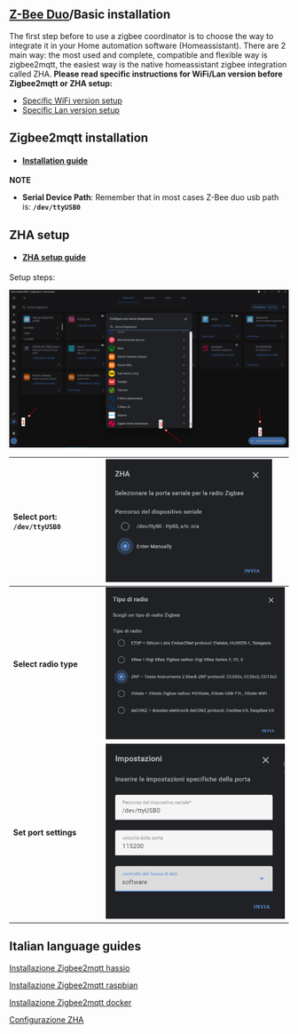 
## [Z-Bee Duo](https://gio-dot.github.io/Z-Bee-Duo/)/Basic installation

The first step before to use a zigbee coordinator is to choose the way to integrate it in your Home automation software (Homeassistant). There are 2 main way: the most used and complete, compatible and flexible way is zigbee2mqtt, the easiest way is the native homeassistant zigbee integration called ZHA.
**Please read specific instructions for WiFi/Lan version before Zigbee2mqtt or ZHA setup:**
- [Specific WiFi version setup](https://gio-dot.github.io/Z-Bee-Duo/wifi-coordinator)
- [Specific Lan version setup](https://gio-dot.github.io/Z-Bee-Duo/lan-coordinator)

## Zigbee2mqtt installation

- #### [Installation guide](https://www.zigbee2mqtt.io/getting_started/running_zigbee2mqtt.html)

**NOTE**
- **Serial Device Path**: Remember that in most cases Z-Bee duo usb path is: **```/dev/ttyUSB0```**

## ZHA setup

- #### [ZHA setup guide](https://www.home-assistant.io/integrations/zha/#configuration---gui)

Setup steps:

<img src="https://github.com/Gio-dot/Z-Bee-Duo/blob/gh-pages/images/24-01-2022%2018_48_50-Greenshot.png?raw=true" width="900">



| Select port: **```/dev/ttyUSB0```** |  <img src="https://github.com/Gio-dot/Z-Bee-Duo/blob/gh-pages/images/24-01-2022%2018_49_18-Home%20Assistant%20DS220%20-%20Configurazioni%20-%20Home%20Assistant.png?raw=true" width="300"> |
| :-------------------------- | :-------------------------- |
| **Select radio type** | <img src="https://github.com/Gio-dot/Z-Bee-Duo/blob/gh-pages/images/24-01-2022%2018_49_41-Home%20Assistant%20DS220%20-%20Configurazioni%20-%20Home%20Assistant.png?raw=true" width="400">   |
| **Set port settings** | <img src="https://github.com/Gio-dot/Z-Bee-Duo/blob/gh-pages/images/24-01-2022%2019_01_14-Home%20Assistant%20DS220%20-%20Configurazioni%20-%20Home%20Assistant.png?raw=true" width="400"> |



## Italian language guides

[Installazione Zigbee2mqtt hassio](https://indomus.it/guide/come-installare-e-configurare-zigbee2mqtt-su-home-assistant-hassio/)

[Installazione Zigbee2mqtt raspbian](https://indomus.it/guide/come-installare-e-configurare-zigbee2mqtt-su-raspbian-di-raspberry-pi/)

[Installazione Zigbee2mqtt docker](https://indomus.it/guide/come-installare-e-configurare-zigbee2mqtt-con-docker-su-raspbian-di-raspberry-pi/)

[Configurazione ZHA](https://henriksozzi.it/2021/03/zha-zigbee-in-home-assistant/)


